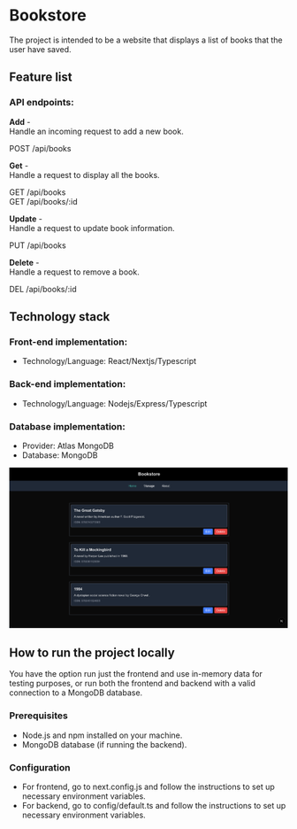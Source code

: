# Bookstore
The project is intended to be a website that displays a list of books that the user have saved.

## Feature list
### API endpoints:

**Add** - <br/>
Handle an incoming request to add a new book. 

POST /api/books

**Get** - <br/>
Handle a request to display all the books.

GET /api/books <br/>
GET /api/books/:id

**Update** - <br/>
Handle a request to update book information.

PUT /api/books 

**Delete** - <br/>
Handle a request to remove a book.

DEL /api/books/:id

## Technology stack
### Front-end implementation:
- Technology/Language: React/Nextjs/Typescript

### Back-end implementation:
- Technology/Language: Nodejs/Express/Typescript

### Database implementation:
- Provider: Atlas MongoDB
- Database: MongoDB

![alt text](bookstore.png)

## How to run the project locally
You have the option run just the frontend and use in-memory data for testing purposes, or run both the frontend and backend with a valid connection to a MongoDB database.

### Prerequisites
- Node.js and npm installed on your machine.
- MongoDB database (if running the backend).

### Configuration
- For frontend, go to next.config.js and follow the instructions to set up necessary environment variables.
- For backend, go to config/default.ts and follow the instructions to set up necessary environment variables.
